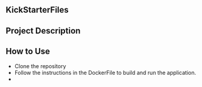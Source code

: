 
## KickStarterFiles

## Project Description

## How to Use

- Clone the repository
- Follow the instructions in the DockerFile to build and run the application. 
- 